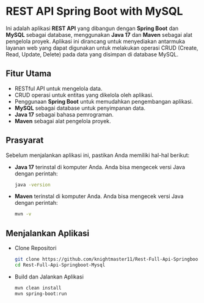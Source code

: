 # REST API Spring Boot with MySQL

Ini adalah aplikasi **REST API** yang dibangun dengan **Spring Boot** dan **MySQL** sebagai database, menggunakan **Java 17** dan **Maven** sebagai alat pengelola proyek. Aplikasi ini dirancang untuk menyediakan antarmuka layanan web yang dapat digunakan untuk melakukan operasi CRUD (Create, Read, Update, Delete) pada data yang disimpan di database MySQL.

## Fitur Utama
- RESTful API untuk mengelola data.
- CRUD operasi untuk entitas yang dikelola oleh aplikasi.
- Penggunaan **Spring Boot** untuk memudahkan pengembangan aplikasi.
- **MySQL** sebagai database untuk penyimpanan data.
- **Java 17** sebagai bahasa pemrograman.
- **Maven** sebagai alat pengelola proyek.

## Prasyarat

Sebelum menjalankan aplikasi ini, pastikan Anda memiliki hal-hal berikut:
- **Java 17** terinstal di komputer Anda. Anda bisa mengecek versi Java dengan perintah:
  ```bash
  java -version

- **Maven** terinstal di komputer Anda. Anda bisa mengecek versi Java dengan perintah:
  ```bash
  mvn -v

## Menjalankan Aplikasi
- Clone Repositori
   ```bash
   git clone https://github.com/knightmaster11/Rest-Full-Api-Springboot-Mysql.git
   cd Rest-Full-Api-Springboot-Mysql
- Build dan Jalankan Aplikasi
  ```bash
  mvn clean install
  mvn spring-boot:run
